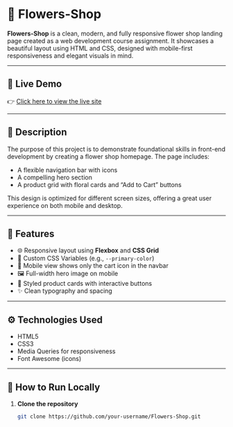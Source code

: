 # 🌸 Flowers-Shop

**Flowers-Shop** is a clean, modern, and fully responsive flower shop landing page created as a web development course assignment. It showcases a beautiful layout using HTML and CSS, designed with mobile-first responsiveness and elegant visuals in mind.

---

## 🔗 Live Demo

👉 [Click here to view the live site]()

---

## 🌼 Description

The purpose of this project is to demonstrate foundational skills in front-end development by creating a flower shop homepage. The page includes:

- A flexible navigation bar with icons
- A compelling hero section
- A product grid with floral cards and “Add to Cart” buttons

This design is optimized for different screen sizes, offering a great user experience on both mobile and desktop.

---

## 🔑 Features

- 🌐 Responsive layout using **Flexbox** and **CSS Grid**
- 🧠 Custom CSS Variables (e.g., `--primary-color`)
- 📱 Mobile view shows only the cart icon in the navbar
- 🖼️ Full-width hero image on mobile
- 🌺 Styled product cards with interactive buttons
- ✨ Clean typography and spacing

---

## ⚙️ Technologies Used

- HTML5
- CSS3
- Media Queries for responsiveness
- Font Awesome (icons)

---

## 🧪 How to Run Locally

1. **Clone the repository**  
   ```bash
   git clone https://github.com/your-username/Flowers-Shop.git

